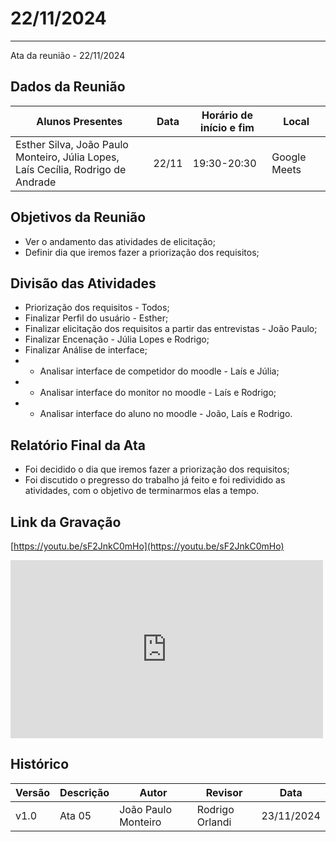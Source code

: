 # 22/11/2024
---

Ata da reunião - 22/11/2024

## Dados da Reunião


| Alunos Presentes | Data | Horário de início e fim | Local |
| -------- | ------- | ------- | ------- |
| Esther Silva, João Paulo Monteiro, Júlia Lopes,<br> Laís Cecília, Rodrigo de Andrade | 22/11 | 19:30-20:30 | Google Meets |

## Objetivos da Reunião

- Ver o andamento das atividades de elicitação;
- Definir dia que iremos fazer a priorização dos requisitos;

## Divisão das Atividades

- Priorização dos requisitos - Todos;
- Finalizar Perfil do usuário - Esther;
- Finalizar elicitação dos requisitos a partir das entrevistas - João Paulo;
- Finalizar Encenação - Júlia Lopes e Rodrigo;
- Finalizar Análise de interface;
- - Analisar interface de competidor do moodle - Laís e Júlia;
- - Analisar interface do monitor no moodle - Laís e Rodrigo;
- - Analisar interface do aluno no moodle - João, Laís e Rodrigo.


## Relatório Final da Ata

- Foi decidido o dia que iremos fazer a priorização dos requisitos;
- Foi discutido o pregresso do trabalho já feito e foi redividido as atividades, com o objetivo de terminarmos elas a tempo.

## Link da Gravação

[https://youtu.be/sF2JnkC0mHo](https://youtu.be/sF2JnkC0mHo)

<iframe width="500" height="285" src="https://www.youtube.com/embed/sF2JnkC0mHo" title="[2024-2] Requisitos - Grupo 2 - 22/11/2024" frameborder="0" allow="accelerometer; autoplay; clipboard-write; encrypted-media; gyroscope; picture-in-picture; web-share" referrerpolicy="strict-origin-when-cross-origin" allowfullscreen></iframe>


## Histórico


| Versão | Descrição                  | Autor                   | Revisor                  | Data       |
|--------|----------------------------|-------------------------|--------------------------|------------|
| v1.0   | Ata 05                     | João Paulo Monteiro     | Rodrigo Orlandi                     | 23/11/2024 |

